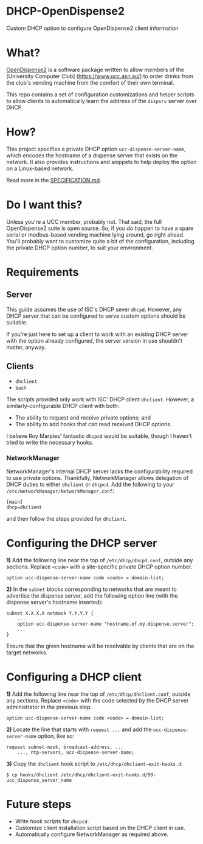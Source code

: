 # DHCP-OpenDispense2
Custom DHCP option to configure OpenDispense2 client information 

# What?

[OpenDispense2](https://gitlab.ucc.asn.au/UCC/OpenDispense2) is a software
package written to allow members of the [University Computer Club]
(https://www.ucc.asn.au/) to order drinks from the club's vending machine
from the comfort of their own terminal.

This repo contains a set of configuration customizations and helper scripts to
allow clients to automatically learn the address of the `dispsrv` server over
DHCP.

# How?

This project specifies a private DHCP option `ucc-dispense-server-name`, which
encodes the hostname of a dispense server that exists on the network. It also
provides instructions and snippets to help deploy the option on a Linux-based
network.

Read more in the [SPECIFICATION.md](SPECIFICATION.md).

# Do I want this?

Unless you're a UCC member, probably not. That said, the full OpenDispense2
suite is open source. So, if you *do* happen to have a spare serial or
modbus-based vending machine lying around, go right ahead. You'll probably
want to customize quite a bit of the configuration, including the private
DHCP option number, to suit your environment.

# Requirements

## Server

This guide assumes the use of ISC's DHCP sever `dhcpd`. However, any DHCP
server that can be configured to serve custom options should be suitable.

If you're just here to set up a client to work with an existing DHCP server
with the option already configured, the server version in use shouldn't
matter, anyway.

## Clients

- `dhclient`
- `bash`

The scripts provided only work with ISC' DHCP client `dhclient`. However, a
similarly-configurable DHCP client with both:

- The ability to request and receive private options; and
- The ability to add hooks that can read received DHCP options.

I believe Roy Marples' fantastic `dhcpcd` would be suitable, though I haven't
tried to write the necessary hooks.

### NetworkManager

NetworkManager's internal DHCP server lacks the configurability required to
use private options. Thankfully, NetworkManager allows delegation of
DHCP duties to either `dhclient` or `dhcpcd`. Add the following to your
`/etc/NetworkManager/NetworkManager.conf`:

```
[main]
dhcp=dhclient
```

and then follow the steps provided for `dhclient`.

# Configuring the DHCP server

**1)** Add the following line near the top of `/etc/dhcp/dhcpd.conf`, outside
  any sections. Replace `<code>` with a site-specific private DHCP option
  number.

```
option ucc-dispense-server-name code <code> = domain-list;
```

**2)** In the `subnet` blocks corresponding to networks that are meant to
  advertise the dispense server, add the following option line (with the
  dispense server's hostname inserted):

```
subnet X.X.X.X netmask Y.Y.Y.Y {
    ...
    option ucc-dispense-server-name "hostname.of.my.dispense.server";
    ...
}
```

Ensure that the given hostname will be resolvable by clients that are on the
target networks.

# Configuring a DHCP client

**1)** Add the following line near the top of `/etc/dhcp/dhclient.conf`,
  outside any sections. Replace `<code>` with the code selected by the DHCP
  server administrator in the previous step.

```
option ucc-dispense-server-name code <code> = domain-list;
```

**2)** Locate the line that starts with `request ...` and add the
  `ucc-dispense-server-name` option, like so:

```
request subnet-mask, broadcast-address, ...
    ..., ntp-servers, ucc-dispense-server-name;
```

**3)** Copy the `dhclient` hook script to `/etc/dhcp/dhclient-exit-hooks.d`:

```
$ cp hooks/dhclient /etc/dhcp/dhclient-exit-hooks.d/99-ucc_dispense_server_name
```

# Future steps

- Write hook scripts for `dhcpcd`.
- Customize client installation script based on the DHCP client in use.
- Automatically configure NetworkManager as required above.
